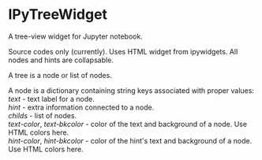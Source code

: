 # IPyTreeWidget
A tree-view widget for Jupyter notebook.

Source codes only (currently). Uses HTML widget from ipywidgets. All nodes and hints are collapsable.

A tree is a node or list of nodes.

A node is a dictionary containing string keys associated with proper values:<br>
*text* - text label for a node.<br>
*hint* - extra information connected to a node.<br>
*childs* - list of nodes.<br>
*text-color*, *text-bkcolor* - color of the text and background of a node. Use HTML colors here.<br>
*hint-color*, *hint-bkcolor* - color of the hint's text and background of a node. Use HTML colors here.<br>
